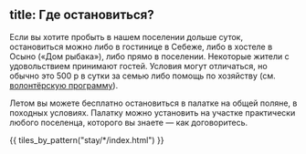 title: Где остановиться?
---
Если вы хотите пробыть в нашем поселении дольше суток, остановиться можно либо в гостинице в Себеже, либо в хостеле в Осыно («Дом рыбака»), либо прямо в поселении.
Некоторые жители с удовольствием принимают гостей.
Условия могут отличаться, но обычно это 500 р в сутки за семью либо помощь по хозяйству (см. [волонтёрскую программу](http://land.umonkey.net/volunteer/)).

Летом вы можете бесплатно остановиться в палатке на общей поляне, в походных условиях.
Палатку можно установить на участке практически любого поселенца, которого вы знаете — как договоритесь.

{{ tiles_by_pattern("stay/*/index.html") }}
